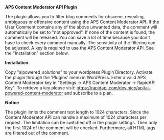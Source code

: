 **APS Content Moderator API Plugin**

The plugin allows you to filter blog comments for obscene, revealing, ambiguous or offensive content using the APS Content Moderator API.
If the User Comment contains any of the above unwanted data, the comment will automatically be set to "not approved". If none of the content is found, the comment will be released. You can save a lot of time because you don't have to check every comment manually.
The sensitivity of the filtering can be adjusted. 
A key is required to use the APS Content Moderator API. See the "Installation" section below. 

**Installation**

Copy "aipowered_solutions" to your wordpress Plugin Directory. Activate the plugin through the 'Plugins' menu in WordPress. Enter a valid APS Content Moderator key in "Settings -> APS Content Moderator -> RapidAPI Key". To retrieve a key please visit: https://rapidapi.com/dev.nico/api/ai-powered-content-moderator and subscribe to a plan. 

**Notice**

The plugin limits the comment text length to 1024 characters. Since the Content Moderator API can handle a maximum of 1024 characters per request. The limitation can be switched off in the plugin settings. Then only the first 1024 of the comment will be checked.
Furthermore, all HTML tags are filtered out of the comment.
